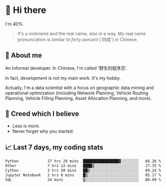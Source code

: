 # 👋 Hi there

I'm *40%*.

> It's a nickname and the real name, also in a way.
> My real name pronunciation is similar to *forty percent* ('四成') in Chinese.

## :speech_balloon: About me

An informal developer. In Chinese, I'm called '野生的程序员'.

In fact, _development_ is not my main work. It's my hobby.

Actually, I'm a data scientist with a focus on geographic data mining and operational optimization (including Network Planning, Vehicle Routing Planning, Vehicle Filling Planning, Asset Allocation Planning, and more).

## :see_no_evil: Creed which I believe

- Less is more.
- Never forget why you started.

## :chart_with_upwards_trend: Last 7 days, my coding stats

<!--START_SECTION:waka-->

```txt
Python             27 hrs 29 mins  ████████████████▓░░░░░░░░   66.26 %
Other              7 hrs 12 mins   ████▒░░░░░░░░░░░░░░░░░░░░   17.35 %
Cython             3 hrs 50 mins   ██▒░░░░░░░░░░░░░░░░░░░░░░   09.24 %
Jupyter Notebook   2 hrs 8 mins    █▒░░░░░░░░░░░░░░░░░░░░░░░   05.17 %
SQL                24 mins         ▒░░░░░░░░░░░░░░░░░░░░░░░░   00.99 %
```

<!--END_SECTION:waka-->
